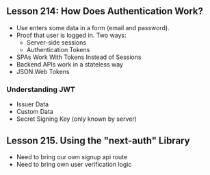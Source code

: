 ## Lesson 214: How Does Authentication Work?

- Use enters some data in a form (email and password).
- Proof that user is logged in. Two ways:
  - Server-side sessions
  - Authentication Tokens
- SPAs Work With Tokens Instead of Sessions
- Backend APIs work in a stateless way
- JSON Web Tokens

### Understanding JWT

- Issuer Data
- Custom Data
- Secret Signing Key (only known by server)

## Lesson 215. Using the "next-auth" Library

- Need to bring our own signup api route
- Need to bring own user verification logic